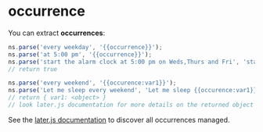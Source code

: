 # occurrence

You can extract **occurrences**:

```javascript
ns.parse('every weekday', '{{occurrence}}');
ns.parse('at 5:00 pm', '{{occurrence}}');
ns.parse('start the alarm clock at 5:00 pm on Weds,Thurs and Fri', 'start the alarm clock {{occurrence}}'); // you can also mix with simple words
// return true

ns.parse('every weekend', '{{occurence:var1}}');
ns.parse('Let me sleep every weekend', 'Let me sleep {{occurence:var1}}');
// return { var1: <object> }
// look later.js documentation for more details on the returned object
```
See the [later.js documentation](https://github.com/bunkat/later) to discover all occurrences managed.
